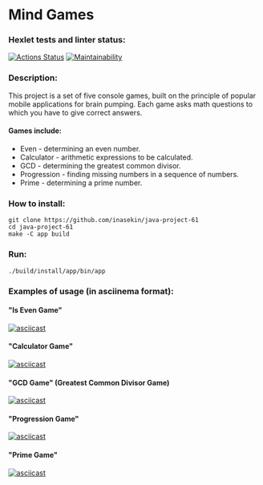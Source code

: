 # Mind Games

### Hexlet tests and linter status:
[![Actions Status](https://github.com/inasekin/java-project-61/actions/workflows/hexlet-check.yml/badge.svg)](https://github.com/inasekin/java-project-61/actions)
[![Maintainability](https://api.codeclimate.com/v1/badges/964c1709d2995451517d/maintainability)](https://codeclimate.com/github/inasekin/java-project-61/maintainability)

### Description:
This project is a set of five console games, built on the principle of popular mobile applications for brain pumping.
Each game asks math questions to which you have to give correct answers.
#### Games include:
* Even - determining an even number.
* Calculator - arithmetic expressions to be calculated.
* GCD - determining the greatest common divisor.
* Progression - finding missing numbers in a sequence of numbers.
* Prime - determining a prime number.
### How to install:
    git clone https://github.com/inasekin/java-project-61
    cd java-project-61
    make -C app build

### Run:
    ./build/install/app/bin/app 

### Examples of usage (in asciinema format):
#### "Is Even Game"
[![asciicast](https://asciinema.org/a/ipT6oHNjDX78iouTveEzp6Q2F.svg)](https://asciinema.org/a/ipT6oHNjDX78iouTveEzp6Q2F)

#### "Calculator Game"
[![asciicast](https://asciinema.org/a/wyEyRgHidhIkudalpXcC6KG64.svg)](https://asciinema.org/a/wyEyRgHidhIkudalpXcC6KG64)

#### "GCD Game" (Greatest Common Divisor Game)
[![asciicast](https://asciinema.org/a/JmlVhVZVPQ7Y4iOSF49yFvNr8.svg)](https://asciinema.org/a/JmlVhVZVPQ7Y4iOSF49yFvNr8)

#### "Progression Game"
[![asciicast](https://asciinema.org/a/dWocHAD5kC4WkxtyZuduG0FCi.svg)](https://asciinema.org/a/dWocHAD5kC4WkxtyZuduG0FCi)

#### "Prime Game"
[![asciicast](https://asciinema.org/a/s6waIU2cTs1qS8bARwaSWUPJX.svg)](https://asciinema.org/a/s6waIU2cTs1qS8bARwaSWUPJX)
